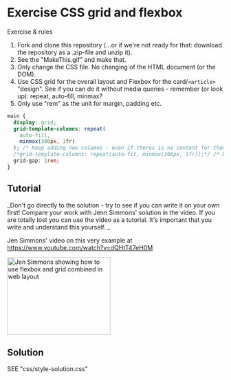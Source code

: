 # Exercise CSS grid and flexbox

Exercise & rules

1. Fork and clone this repository (...or if we're not ready for that: download the repository as a .zip-file and unzip it).
2. See the "MakeThis.gif" and make that.
3. Only change the CSS file. No changing of the HTML document (or the DOM).
4. Use CSS grid for the overall layout and Flexbox for the card/`<article>` "design". See if you can do it without media queries - remember (or look up): repeat, auto-fill, minmax?
5. Only use "rem" as the unit for margin, padding etc.

```css
main {
  display: grid;
  grid-template-columns: repeat(
    auto-fill,
    minmax(300px, 1fr)
  ); /* Keep adding new columns - even if theres is no content for them. content does not always take up full width */
  /*grid-template-columns: repeat(auto-fit, minmax(300px, 1fr));*/ /* Don't add more columns than theres is content for. && +content "always" take full width */
  grid-gap: 1rem;
}
```

## Tutorial

_Don't go directly to the solution - try to see if you can write it on your own first! Compare your work with Jenn Simmons' solution in the video. If you are totally lost you can use the video as a tutorial. It's important that you write and understand this yourself. _

Jen Simmons' video on this very example at
https://www.youtube.com/watch?v=dQHtT47eH0M

<a href="http://www.youtube.com/watch?feature=player_embedded&v=dQHtT47eH0M" target="_blank"><img src="http://img.youtube.com/vi/dQHtT47eH0M/0.jpg" 
alt="Jen Simmons showing how to use flexbox and grid combined in web layout" width="240" height="180" /></a>

## Solution

SEE "css/style-solution.css"
